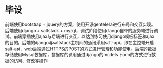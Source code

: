 # 毕设
前端使用bootstrap + jquery的方案，使用开源gentelella进行布局和交互实现。后端使用django + saltstack + mysql，调试阶段使用django自带的服务端进行调试。前端穿插使用ajax与后端进行交互，以达到练习使用django模板标签和ajax的目的。后端的django与saltstack主机间的通讯采用salt-api，即在主控端开启salt-api，web后端通过HTTPS的POST的方式进行管理和功能使用。后端的数据存储使用Mysql数据库，数据库的调用通过django的models下orm的方式进行数据的访问、修改等操作
